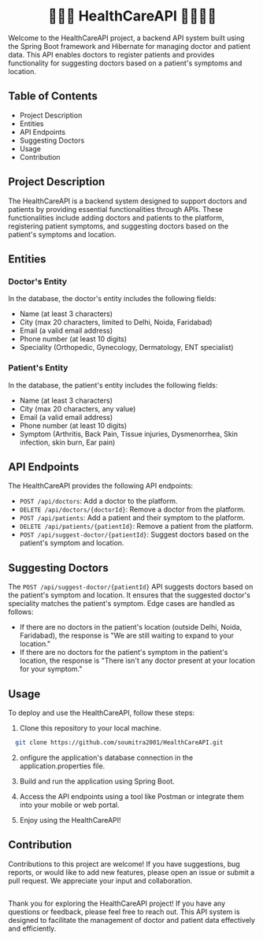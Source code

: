

<h1 align="center"> 🧑‍⚕️😷 HealthCareAPI 👨‍⚕️👩‍⚕️</h1>

Welcome to the HealthCareAPI project, a backend API system built using the Spring Boot framework and Hibernate for managing doctor and patient data. This API enables doctors to register patients and provides functionality for suggesting doctors based on a patient's symptoms and location.


## Table of Contents

* Project Description
* Entities
* API Endpoints
* Suggesting Doctors
* Usage
* Contribution

## Project Description
The HealthCareAPI is a backend system designed to support doctors and patients by providing essential functionalities through APIs. These functionalities include adding doctors and patients to the platform, registering patient symptoms, and suggesting doctors based on the patient's symptoms and location.

## Entities
### Doctor's Entity
In the database, the doctor's entity includes the following fields:

* Name (at least 3 characters)
* City (max 20 characters, limited to Delhi, Noida, Faridabad)
* Email (a valid email address)
* Phone number (at least 10 digits)
* Speciality (Orthopedic, Gynecology, Dermatology, ENT specialist)

### Patient's Entity
In the database, the patient's entity includes the following fields:

* Name (at least 3 characters)
* City (max 20 characters, any value)
* Email (a valid email address)
* Phone number (at least 10 digits)
* Symptom (Arthritis, Back Pain, Tissue injuries, Dysmenorrhea, Skin infection, skin burn, Ear pain)

## API Endpoints
The HealthCareAPI provides the following API endpoints:

* `POST /api/doctors`: Add a doctor to the platform.
* `DELETE /api/doctors/{doctorId}`: Remove a doctor from the platform.
* `POST /api/patients`: Add a patient and their symptom to the platform.
* `DELETE /api/patients/{patientId}`: Remove a patient from the platform.
* `POST /api/suggest-doctor/{patientId}`: Suggest doctors based on the patient's symptom and location.

## Suggesting Doctors
The `POST /api/suggest-doctor/{patientId}` API suggests doctors based on the patient's symptom and location. It ensures that the suggested doctor's speciality matches the patient's symptom. Edge cases are handled as follows:

* If there are no doctors in the patient's location (outside Delhi, Noida, Faridabad), the response is "We are still waiting to expand to your location."
* If there are no doctors for the patient's symptom in the patient's location, the response is "There isn't any doctor present at your location for your symptom."

## Usage
To deploy and use the HealthCareAPI, follow these steps:

1) Clone this repository to your local machine.
```bash
  git clone https://github.com/soumitra2001/HealthCareAPI.git

```
2) onfigure the application's database connection in the application.properties file.

3) Build and run the application using Spring Boot.

4) Access the API endpoints using a tool like Postman or integrate them into your mobile or web portal.

6) Enjoy using the HealthCareAPI!

## Contribution
Contributions to this project are welcome! If you have suggestions, bug reports, or would like to add new features, please open an issue or submit a pull request. We appreciate your input and collaboration.

## 

Thank you for exploring the HealthCareAPI project! If you have any questions or feedback, please feel free to reach out. This API system is designed to facilitate the management of doctor and patient data effectively and efficiently.

